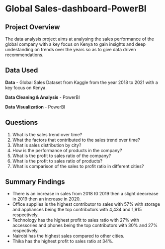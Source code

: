 # Global Sales-dashboard-PowerBI

## Project Overview




The data analysis project aims at analysing the sales performance of the global company with a key focus on Kenya to gain insights and deep undestanding on trends over the years so as to give data driven recommendations.

## Data Used

**Data** - Global Sales Dataset from Kaggle from the year 2018 to 2021 with a key focus on Kenya.

**Data Cleaning & Analysis** - PowerBI

**Data Visualization** - PowerBI

## Questions

1. What is the sales trend over time?
2. What the factors that contributed to the sales trend over time?
3. What is sales distribution by city?
4. How is the performance of products in the company?
5. What is the profit to sales ratio of the company?
6. What is the profit to sales ratio of products?
7. What is comparison of the sales to profit ratio in different cities?

## Summary Findings
- There is an increase in sales from 2018 t0 2019 then a slight deecrease in 2019 then an increase in 2020.
- Office supplies is the highest contributor to sales with 57% with storage and appliances being the top contributors with 4,434 and 1,915 respectively.
- Technology has the highest profit to sales ratio with 27% with accessories and phones being the top contributors with 30% and 27% respectively.
- Nairobi has the highest sales compared to other cities.
- Thika has the highest profit to sales ratio at 34%.
